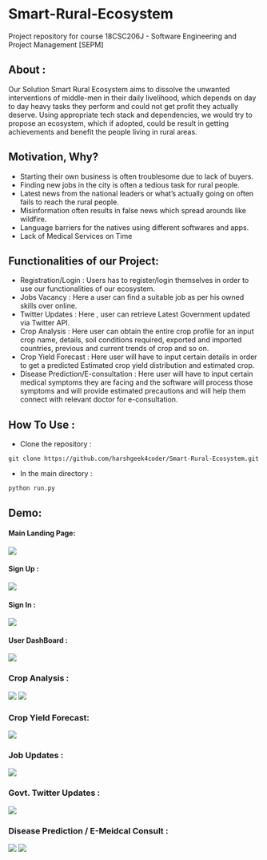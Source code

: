 # Smart-Rural-Ecosystem
Project repository for course 18CSC206J - Software Engineering and Project Management [SEPM]

## About :
Our Solution Smart Rural Ecosystem aims to dissolve the unwanted interventions of middle-men in their daily livelihood, which depends on day to day heavy tasks they perform and could not get profit they actually deserve. Using appropriate tech stack and dependencies, we would try to propose an ecosystem, which if adopted, could be result in getting achievements and benefit the people living in rural areas.

## Motivation, Why?

- Starting their own business is often troublesome due to lack of buyers.
- Finding new jobs in the city is often a tedious task for rural people.
- Latest news from the national leaders or what’s actually going on often fails to reach the rural people.
- Misinformation often results in false news which spread arounds like wildfire.
- Language barriers for the natives using different softwares and apps.
- Lack of Medical Services on Time 



## Functionalities of our Project: 
- Registration/Login : Users has to register/login themselves in order to use our functionalities of our ecosystem.
- Jobs Vacancy : Here a user can find a suitable job as per his owned skills over online.
- Twitter Updates : Here , user can retrieve Latest Government updated via Twitter API.
- Crop Analysis : Here user can obtain the entire crop profile for an input crop name, details, soil conditions required, exported and imported countries, previous and current     trends of crop and so on.
- Crop Yield Forecast : Here user will have to input certain details in order to get a predicted Estimated crop yield distribution and estimated crop.
- Disease Prediction/E-consultation : Here user will have to input certain medical symptoms they are facing  and the software will process those symptoms and will provide       estimated precautions and will help them connect with relevant doctor for e-consultation.



## How To Use :
- Clone the repository :
```
git clone https://github.com/harshgeek4coder/Smart-Rural-Ecosystem.git
```
- In the main directory :
```
python run.py
```
## Demo:

#### Main Landing Page:
<img src="https://github.com/harshgeek4coder/Smart-Rural-Ecosystem/blob/main/Images/main%20landing%20page.png">
<br>

#### Sign Up :
<img src="https://github.com/harshgeek4coder/Smart-Rural-Ecosystem/blob/main/Images/Sign%20Up.png">
<br>

#### Sign In :
<img src="https://github.com/harshgeek4coder/Smart-Rural-Ecosystem/blob/main/Images/Sign%20In.png">
<br>

#### User DashBoard :
<img src="https://github.com/harshgeek4coder/Smart-Rural-Ecosystem/blob/main/Images/User%20Dashboard.png">
<br>

### Crop Analysis :
<img src="https://github.com/harshgeek4coder/Smart-Rural-Ecosystem/blob/main/Images/crop%20analysis%201.png">
<img src="https://github.com/harshgeek4coder/Smart-Rural-Ecosystem/blob/main/Images/crop%20analysis%202.png">
<br>

### Crop Yield Forecast:
<img src="https://github.com/harshgeek4coder/Smart-Rural-Ecosystem/blob/main/Images/crop%20yield%20Forecast.png">
<br>

### Job Updates :

<img src="https://github.com/harshgeek4coder/Smart-Rural-Ecosystem/blob/main/Images/job%20updates.png">
<br>

### Govt. Twitter Updates :

<img src="https://github.com/harshgeek4coder/Smart-Rural-Ecosystem/blob/main/Images/tweets%20update.png">
<br>

### Disease Prediction / E-Meidcal Consult :

<img src="https://github.com/harshgeek4coder/Smart-Rural-Ecosystem/blob/main/Images/disease%201.png">
<img src="https://github.com/harshgeek4coder/Smart-Rural-Ecosystem/blob/main/Images/disease%202.png">
<br>
